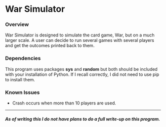# War Simulator

### Overview
War Simulator is designed to simulate the card game, War, but on a much larger scale. A user can decide to run several games with several players and get the outcomes printed back to them. 

### Dependencies
This program uses packages **sys** and **random** but both should be included with your installation of Python. If I recall correctly, I did not need to use pip to install them.

### Known Issues
- Crash occurs when more than 10 players are used.

---
##### As of writing this I do not have plans to do a full write-up on this program.

